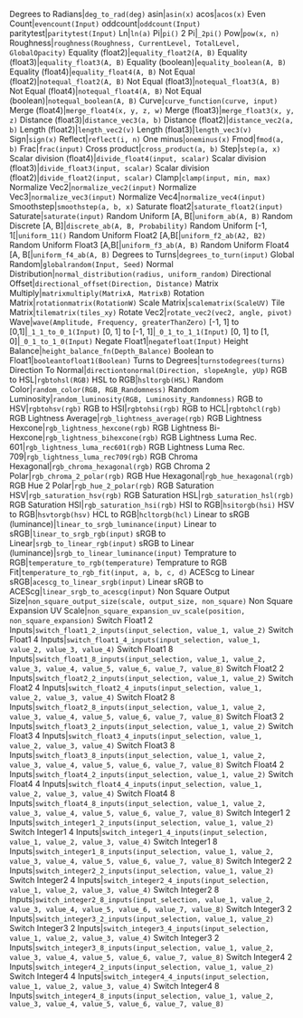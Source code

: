 Degrees to Radians|`deg_to_rad(deg)`
asin|`asin(x)`
acos|`acos(x)`
Even Count|`evencount(Input)`
oddcount|`oddcount(Input)`
paritytest|`paritytest(Input)`
Ln|`ln(a)`
Pi|`pi()`
2 Pi|`_2pi()`
Pow|`pow(x, n)`
Roughness|`roughness(Roughness, CurrentLevel, TotalLevel, GlobalOpacity)`
Equality (float2)|`equality_float2(A, B)`
Equality (float3)|`equality_float3(A, B)`
Equality (boolean)|`equality_boolean(A, B)`
Equality (float4)|`equality_float4(A, B)`
Not Equal (float2)|`notequal_float2(A, B)`
Not Equal (float3)|`notequal_float3(A, B)`
Not Equal (float4)|`notequal_float4(A, B)`
Not Equal (boolean)|`notequal_boolean(A, B)`
Curve|`curve_function(curve, input)`
Merge (float4)|`merge_float4(x, y, z, w)`
Merge (float3)|`merge_float3(x, y, z)`
Distance (float3)|`distance_vec3(a, b)`
Distance (float2)|`distance_vec2(a, b)`
Length (float2)|`length_vec2(v)`
Length (float3)|`length_vec3(v)`
Sign|`sign(x)`
Reflect|`reflect(i, n)`
One minus|`oneminus(x)`
Fmod|`fmod(a, b)`
Frac|`frac(input)`
Cross product|`cross_product(a, b)`
Step|`step(a, x)`
Scalar division (float4)|`divide_float4(input, scalar)`
Scalar division (float3)|`divide_float3(input, scalar)`
Scalar division (float2)|`divide_float2(input, scalar)`
Clamp|`clamp(input, min, max)`
Normalize Vec2|`normalize_vec2(input)`
Normalize Vec3|`normalize_vec3(input)`
Normalize Vec4|`normalize_vec4(input)`
Smoothstep|`smoothstep(a, b, x)`
Saturate float2|`saturate_float2(input)`
Saturate|`saturate(input)`
Random Uniform [A, B[|`uniform_ab(A, B)`
Random Discrete [A, B]|`discrete_ab(A, B, Probability)`
Random Uniform [-1, 1[|`uniform_11()`
Random Uniform Float2 [A,B[|`uniform_f2_ab(A2, B2)`
Random Uniform Float3 [A,B[|`uniform_f3_ab(A, B)`
Random Uniform Float4 [A, B[|`uniform_f4_ab(A, B)`
Degrees to Turns|`degrees_to_turn(input)`
Global Random|`globalrandom(Input, Seed)`
Normal Distribution|`normal_distribution(radius, uniform_random)`
Directional Offset|`directional_offset(Direction, Distance)`
Matrix Multiply|`matrixmultiply(MatrixA, MatrixB)`
Rotation Matrix|`rotationmatrix(RotationW)`
Scale Matrix|`scalematrix(ScaleUV)`
Tile Matrix|`tilematrix(tiles_xy)`
Rotate Vec2|`rotate_vec2(vec2, angle, pivot)`
Wave|`wave(Amplitude, Frequency, greaterThanZero)`
[-1, 1] to [0,1]|`_1_1_to_0_1(Input)`
[0, 1] to [-1, 1]|`_0_1_to_1_1(Input)`
[0, 1] to [1, 0]|`_0_1_to_1_0(Input)`
Negate Float1|`negatefloat(Input)`
Height Balance|`height_balance_fn(Depth_Balance)`
Boolean to Float1|`booleantofloat1(Boolean)`
Turns to Degrees|`turnstodegrees(turns)`
Direction To Normal|`directiontonormal(Direction, slopeAngle, yUp)`
RGB to HSL|`rgbtohsl(RGB)`
HSL to RGB|`hsltorgb(HSL)`
Random Color|`random_color(RGB, RGB_Randomness)`
Random Luminosity|`random_luminosity(RGB, Luminosity_Randomness)`
RGB to HSV|`rgbtohsv(rgb)`
RGB to HSI|`rgbtohsi(rgb)`
RGB to HCL|`rgbtohcl(rgb)`
RGB Lightness Average|`rgb_lightness_average(rgb)`
RGB Lightness Hexcone|`rgb_lightness_hexcone(rgb)`
RGB Lightness Bi-Hexcone|`rgb_lightness_bihexcone(rgb)`
RGB Lightness Luma Rec. 601|`rgb_lightness_luma_rec601(rgb)`
RGB Lightness Luma Rec. 709|`rgb_lightness_luma_rec709(rgb)`
RGB Chroma Hexagonal|`rgb_chroma_hexagonal(rgb)`
RGB Chroma 2 Polar|`rgb_chroma_2_polar(rgb)`
RGB Hue Hexagonal|`rgb_hue_hexagonal(rgb)`
RGB Hue 2 Polar|`rgb_hue_2_polar(rgb)`
RGB Saturation HSV|`rgb_saturation_hsv(rgb)`
RGB Saturation HSL|`rgb_saturation_hsl(rgb)`
RGB Saturation HSI|`rgb_saturation_hsi(rgb)`
HSI to RGB|`hsitorgb(hsi)`
HSV to RGB|`hsvtorgb(hsv)`
HCL to RGB|`hcltorgb(hcl)`
Linear to sRGB (luminance)|`linear_to_srgb_luminance(input)`
Linear to sRGB|`linear_to_srgb_rgb(input)`
sRGB to Linear|`srgb_to_linear_rgb(input)`
sRGB to Linear (luminance)|`srgb_to_linear_luminance(input)`
Temprature to RGB|`temperature_to_rgb(temperature)`
Temprature to RGB Fit|`temperature_to_rgb_fit(input, a, b, c, d)`
ACEScg to Linear sRGB|`acescg_to_linear_srgb(input)`
Linear sRGB to ACEScg|`linear_srgb_to_acescg(input)`
Non Square Output Size|`non_square_output_size(scale, output_size, non_square)`
Non Square Expansion UV Scale|`non_square_expansion_uv_scale(position, non_square_expansion)`
Switch Float1 2 Inputs|`switch_float1_2_inputs(input_selection, value_1, value_2)`
Switch Float1 4 Inputs|`switch_float1_4_inputs(input_selection, value_1, value_2, value_3, value_4)`
Switch Float1 8 Inputs|`switch_float1_8_inputs(input_selection, value_1, value_2, value_3, value_4, value_5, value_6, value_7, value_8)`
Switch Float2 2 Inputs|`switch_float2_2_inputs(input_selection, value_1, value_2)`
Switch Float2 4 Inputs|`switch_float2_4_inputs(input_selection, value_1, value_2, value_3, value_4)`
Switch Float2 8 Inputs|`switch_float2_8_inputs(input_selection, value_1, value_2, value_3, value_4, value_5, value_6, value_7, value_8)`
Switch Float3 2 Inputs|`switch_float3_2_inputs(input_selection, value_1, value_2)`
Switch Float3 4 Inputs|`switch_float3_4_inputs(input_selection, value_1, value_2, value_3, value_4)`
Switch Float3 8 Inputs|`switch_float3_8_inputs(input_selection, value_1, value_2, value_3, value_4, value_5, value_6, value_7, value_8)`
Switch Float4 2 Inputs|`switch_float4_2_inputs(input_selection, value_1, value_2)`
Switch Float4 4 Inputs|`switch_float4_4_inputs(input_selection, value_1, value_2, value_3, value_4)`
Switch Float4 8 Inputs|`switch_float4_8_inputs(input_selection, value_1, value_2, value_3, value_4, value_5, value_6, value_7, value_8)`
Switch Integer1 2 Inputs|`switch_integer1_2_inputs(input_selection, value_1, value_2)`
Switch Integer1 4 Inputs|`switch_integer1_4_inputs(input_selection, value_1, value_2, value_3, value_4)`
Switch Integer1 8 Inputs|`switch_integer1_8_inputs(input_selection, value_1, value_2, value_3, value_4, value_5, value_6, value_7, value_8)`
Switch Integer2 2 Inputs|`switch_integer2_2_inputs(input_selection, value_1, value_2)`
Switch Integer2 4 Inputs|`switch_integer2_4_inputs(input_selection, value_1, value_2, value_3, value_4)`
Switch Integer2 8 Inputs|`switch_integer2_8_inputs(input_selection, value_1, value_2, value_3, value_4, value_5, value_6, value_7, value_8)`
Switch Integer3 2 Inputs|`switch_integer3_2_inputs(input_selection, value_1, value_2)`
Switch Integer3 2 Inputs|`switch_integer3_4_inputs(input_selection, value_1, value_2, value_3, value_4)`
Switch Integer3 2 Inputs|`switch_integer3_8_inputs(input_selection, value_1, value_2, value_3, value_4, value_5, value_6, value_7, value_8)`
Switch Integer4 2 Inputs|`switch_integer4_2_inputs(input_selection, value_1, value_2)`
Switch Integer4 4 Inputs|`switch_integer4_4_inputs(input_selection, value_1, value_2, value_3, value_4)`
Switch Integer4 8 Inputs|`switch_integer4_8_inputs(input_selection, value_1, value_2, value_3, value_4, value_5, value_6, value_7, value_8)`